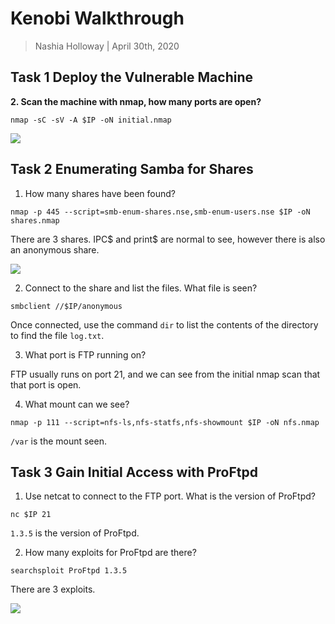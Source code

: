 # Kenobi Walkthrough

> Nashia Holloway | April 30th, 2020

## Task 1 Deploy the Vulnerable Machine

**2. Scan the machine with nmap, how many ports are open?**

```
nmap -sC -sV -A $IP -oN initial.nmap
```

![](https://github.com/nashiaholloway/THM/learning_paths/oscp_prep/kenobi/initial.png?raw=true)

## Task 2 Enumerating Samba for Shares

1. How many shares have been found?

```
nmap -p 445 --script=smb-enum-shares.nse,smb-enum-users.nse $IP -oN shares.nmap
```

There are 3 shares. IPC$ and print$ are normal to see, however there is also an anonymous share.

![](shares.png)

2. Connect to the share and list the files. What file is seen?

```
smbclient //$IP/anonymous
```

Once connected, use the command `dir` to list the contents of the directory to find the file `log.txt`.

3. What port is FTP running on?

FTP usually runs on port 21, and we can see from the initial nmap scan that that port is open.

4. What mount can we see?

```
nmap -p 111 --script=nfs-ls,nfs-statfs,nfs-showmount $IP -oN nfs.nmap
```

`/var` is the mount seen.

## Task 3 Gain Initial Access with ProFtpd

1. Use netcat to connect to the FTP port. What is the version of ProFtpd?

```
nc $IP 21
```

`1.3.5` is the version of ProFtpd.

2. How many exploits for ProFtpd are there?

```
searchsploit ProFtpd 1.3.5
```
There are 3 exploits.

![](proftpd_exploits.png)
